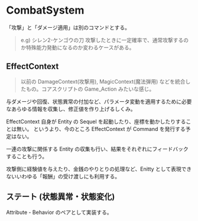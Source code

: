 CombatSystem
==========

「攻撃」と「ダメージ適用」は別のコマンドとする。

> e.g) シレン2-ケンゴウの刀
> 攻撃したときに一定確率で、通常攻撃するのか特殊能力発動になるのか変わるケースがある。


EffectContext
----------

> 以前の DamageContext(攻撃用), MagicContext(魔法弾用) などを統合したもの。コアスクリプトの Game_Action みたいな感じ。

与ダメージや回復、状態異常の付加など、パラメータ変動を適用するために必要なあらゆる情報を収集し、修正値を作り上げるしくみ。

EffectContext 自身が Entity の Sequel を起動したり、座標を動かしたりすることは無い。
というより、今のところ EffectContext が Command を発行する予定はない。

一連の攻撃に関係する Entity の収集も行い、結果をそれぞれにフィードバックすることも行う。

攻撃側に経験値を与えたり、金銭のやりとりの処理など、Enitty として表現できないいわゆる「報酬」の受け渡しにも利用する。



ステート (状態異常・状態変化)
----------

Attribute - Behavior のペアとして実装する。

